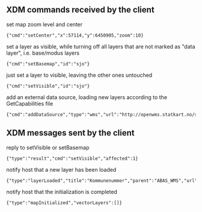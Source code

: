 ## XDM commands received by the client

set map zoom level and center

    {"cmd":"setCenter","x":57114,"y":6450905,"zoom":10}

set a layer as visible, while turning off all layers that are not marked as "data layer", i.e. base/modus layers

    {"cmd":"setBasemap","id":"sjo"}

just set a layer to visible, leaving the other ones untouched

    {"cmd":"setVisible","id":"sjo"}

add an external data source, loading new layers according to the GetCapabilities file

    {"cmd":"addDataSource","type":"wms","url":"http://openwms.statkart.no/skwms1/wms.abas"}


## XDM messages sent by the client

reply to setVisible or setBasemap

    {"type":"result","cmd":"setVisible","affected":1}

notify host that a new layer has been loaded

    {"type":"layerLoaded","title":"Kommunenummer","parent":"ABAS_WMS","url":"http://openwms.statkart.no/skwms1/wms.abas"}

notify host that the initialization is completed

    {"type":"mapInitialized","vectorLayers":[]}
